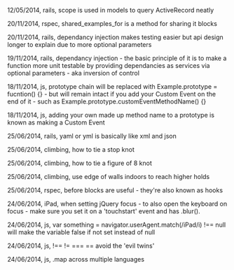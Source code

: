 12/05/2014, rails, scope is used in models to query ActiveRecord neatly

20/11/2014, rspec, shared_examples_for is a method for sharing it blocks

20/11/2014, rails, dependancy injection makes testing easier but api design longer to explain due to more optional parameters

19/11/2014, rails, dependancy injection - the basic principle of it is to make a function more unit testable by providing dependancies as services via optional parameters - aka inversion of control

18/11/2014, js, prototype chain will be replaced with Example.prototype = fucntion() {} - but will remain intact if you add your Custom Event on the end of it - such as Example.prototype.customEventMethodName() {}

18/11/2014, js, adding your own made up method name to a prototype is known as making a Custom Event

25/06/2014, rails, yaml or yml is basically like xml and json

25/06/2014, climbing, how to tie a stop knot  

25/06/2014, climbing, how to tie a figure of 8 knot  

25/06/2014, climbing, use edge of walls indoors to reach higher holds  

25/06/2014, rspec, before blocks are useful - they're also known as hooks

24/06/2014, iPad, when setting jQuery focus - to also open the keyboard on focus - make sure you set it on a 'touchstart' event and has .blur().  

24/06/2014, js, var something = navigator.userAgent.match(/iPad/i) !== null will make the variable false if not set instead of null      

24/06/2014, js, !== != === == avoid the 'evil twins' 

24/06/2014, js, .map across multiple languages
